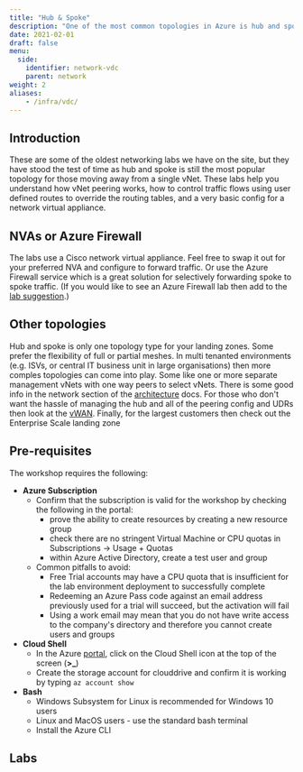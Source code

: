 ```yaml
---
title: "Hub & Spoke"
description: "One of the most common topologies in Azure is hub and spoke, originally introduced as Virtual Data Centre or VDC."
date: 2021-02-01
draft: false
menu:
  side:
    identifier: network-vdc
    parent: network
weight: 2
aliases:
    - /infra/vdc/
---
```


## Introduction

These are some of the oldest networking labs we have on the site, but they have stood the test of time as hub and spoke is still the most popular topology for those moving away from a single vNet. These labs help you understand how vNet peering works, how to control traffic flows using user defined routes to override the routing tables, and a very basic config for a network virtual appliance.

## NVAs or Azure Firewall

The labs use a Cisco network virtual appliance. Feel free to swap it out for your preferred NVA and configure to forward traffic. Or use the Azure Firewall service which is a great solution for selectively forwarding spoke to spoke traffic. (If you would like to see an Azure Firewall lab then add to the [lab suggestion](https://github.com/azurecitadel/azurecitadel/discussions/7).)

## Other topologies

Hub and spoke is only one topology type for your landing zones. Some prefer the flexibility of full or partial meshes. In multi tenanted environments (e.g. ISVs, or central IT business unit in large organisations) then more comples topologies can come into play. Some like one or more separate management vNets with one way peers to select vNets. There is some good info in the network section of the [architecture](https://aka.ms/architecture) docs. For those who don't want the hassle of managing the hub and all of the peering config and UDRs then look at the [vWAN](https://aka.ms/vwan). Finally, for the largest customers then check out the Enterprise Scale landing zone

## Pre-requisites

The workshop requires the following:

* **Azure Subscription**
  * Confirm that the subscription is valid for the workshop by checking the following in the portal:
    * prove the ability to create resources by creating a new resource group
    * check there are no stringent Virtual Machine or CPU quotas in Subscriptions -> Usage + Quotas
    * within Azure Active Directory, create a test user and group
  * Common pitfalls to avoid:
    * Free Trial accounts may have a CPU quota that is insufficient for the lab environment deployment to successfully complete
    * Redeeming an Azure Pass code against an email address previously used for a trial will succeed, but the activation will fail
    * Using a work email may mean that you do not have write access to the company's directory and therefore you cannot create users and groups
* **Cloud Shell**
  * In the Azure [portal](https://portal.azure.com), click on the Cloud Shell icon at the top of the screen (**>_**)
  * Create the storage account for clouddrive and confirm it is working by typing ```az account show```
* **Bash**
  * Windows Subsystem for Linux is recommended for Windows 10 users
  * Linux and MacOS users - use the standard bash terminal
  * Install the Azure CLI

## Labs
